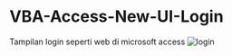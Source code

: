 # VBA-Access-New-UI-Login

Tampilan login seperti web di microsoft access
![login](https://github.com/fauzicihuyy/VBA-Access-New-UI-Login/assets/116168447/2991a9f0-4e8d-40c2-8b33-1273bc58efa0)
